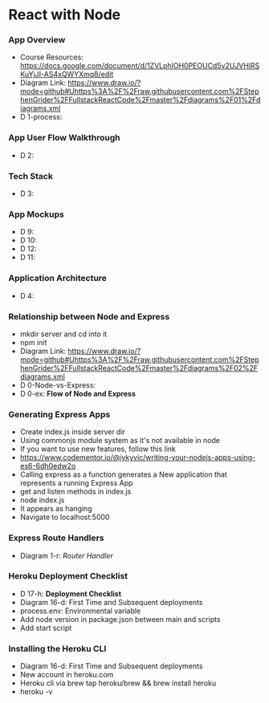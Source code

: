 # React with Node

### App Overview
* Course Resources: https://docs.google.com/document/d/1ZVLphlOH0PEOUCd5v2UJVHiRSKuYjJI-AS4xQWYXmq8/edit
* Diagram Link: https://www.draw.io/?mode=github#Uhttps%3A%2F%2Fraw.githubusercontent.com%2FStephenGrider%2FFullstackReactCode%2Fmaster%2Fdiagrams%2F01%2Fdiagrams.xml
* D 1-process:

### App User Flow Walkthrough
* D 2:

### Tech Stack
* D 3:

### App Mockups
* D 9:
* D 10:
* D 12:
* D 11:

### Application Architecture
* D 4:

### Relationship between Node and Express
* mkdir server and cd into it
* npm init
* Diagram Link: https://www.draw.io/?mode=github#Uhttps%3A%2F%2Fraw.githubusercontent.com%2FStephenGrider%2FFullstackReactCode%2Fmaster%2Fdiagrams%2F02%2Fdiagrams.xml
* D 0-Node-vs-Express:
* D 0-ex: **Flow of Node and Express**

### Generating Express Apps
* Create index.js inside server dir
* Using commonjs module system as it's not available in node 
* If you want to use new features, follow this link
* https://www.codementor.io/@iykyvic/writing-your-nodejs-apps-using-es6-6dh0edw2o
* Calling express as a function generates a New application that represents a running Express App
* get and listen methods in index.js
* node index.js
* It appears as hanging
* Navigate to localhost:5000

### Express Route Handlers
* Diagram 1-r: *Router Handler*

### Heroku Deployment Checklist
* D 17-h: **Deployment Checklist**
* Diagram 16-d: First Time and Subsequent deployments
* process.env: Environmental variable
* Add node version in package.json between main and scripts
* Add start script

### Installing the Heroku CLI
* Diagram 16-d: First Time and Subsequent deployments
* New account in heroku.com
* Heroku cli via brew tap heroku/brew && brew install heroku
* heroku -v
